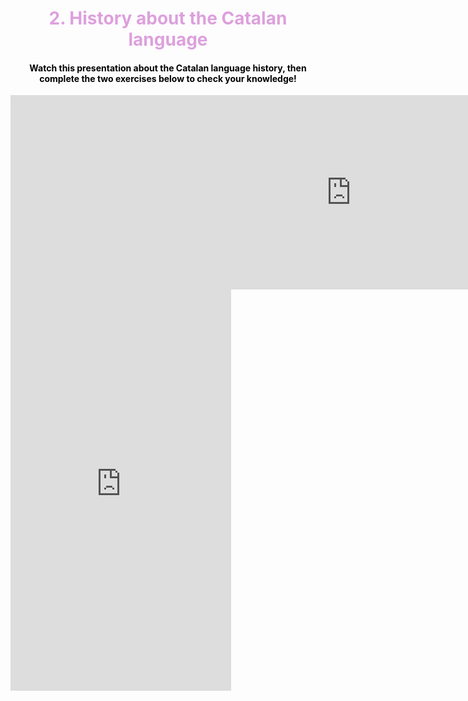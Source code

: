 <h1 style="color:plum;" align="center">2. History about the Catalan language</h1>

<h4 style="color:black;" align="center">Watch this presentation about the Catalan language history, then complete the two exercises below to check your knowledge!</h4>

<iframe src="https://h5p.org/h5p/embed/474553" width="1090" height="311" frameborder="0" allowfullscreen="allowfullscreen"></iframe><script src="https://h5p.org/sites/all/modules/h5p/library/js/h5p-resizer.js" charset="UTF-8"></script>

<iframe src="https://h5p.org/h5p/embed/474452" width="70%" height="642" frameborder="0" allowfullscreen="allowfullscreen"></iframe><script src="https://h5p.org/sites/all/modules/h5p/library/js/h5p-resizer.js" charset="UTF-8"></script>
